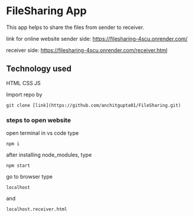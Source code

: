 # FileSharing App
This app helps to share the files from sender to receiver.

link for online website 
sender side:
https://filesharing-4scu.onrender.com/

receiver side:
https://filesharing-4scu.onrender.com/receiver.html

## Technology used
HTML
CSS
JS

Import repo by 
```
git clone [link](https://github.com/anchitgupta01/FileSharing.git)
```

### steps to open website

open terminal in vs code
type 
```
npm i
``` 
after installing node_modules,
type 
``` 
npm start
```

go to browser 
type
 ``` 
localhost 
``` 
and 
```
localhost.receiver.html
```
